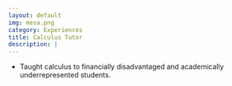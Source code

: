 ```yaml
---
layout: default
img: mesa.png
category: Experiences
title: Calculus Tutor
description: |
---
```


* Taught calculus to financially disadvantaged and academically underrepresented students.
